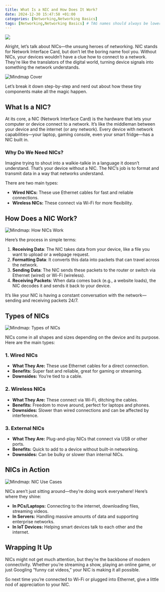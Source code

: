 ```yaml
---
title: What Is a NIC and How Does It Work? 
date: 2024-12-30 15:47:58 +01:00
categories: [Networking,Networking Basics]
tags: [Networking,Networking Basics] # TAG names should always be lowercase
---
```


![](https://raw.githubusercontent.com/secusavvy/secusavvy.github.io/refs/heads/master/assets/Posts_img/Networking/3/what-is-nic-network-interface-card-wired-network-interface-card-6e4b918325e615a4.jpg)  

Alright, let’s talk about NICs—the unsung heroes of networking. NIC stands for Network Interface Card, but don’t let the boring name fool you. Without NICs, your devices wouldn’t have a clue how to connect to a network. They’re like the translators of the digital world, turning device signals into something the network understands.  

![Mindmap Cover](https://raw.githubusercontent.com/secusavvy/secusavvy.github.io/refs/heads/master/assets/Posts_img/Networking/3/What%20Is%20a%20NIC.png)

Let’s break it down step-by-step and nerd out about how these tiny components make all the magic happen.  

## What Is a NIC?  

At its core, a NIC (Network Interface Card) is the hardware that lets your computer or device connect to a network. It’s like the middleman between your device and the internet (or any network). Every device with network capabilities—your laptop, gaming console, even your smart fridge—has a NIC built in.  

### Why Do We Need NICs?  
Imagine trying to shout into a walkie-talkie in a language it doesn’t understand. That’s your device without a NIC. The NIC’s job is to format and transmit data in a way that networks understand.  

There are two main types:  
- **Wired NICs:** These use Ethernet cables for fast and reliable connections.  
- **Wireless NICs:** These connect via Wi-Fi for more flexibility.  

## How Does a NIC Work?  

![Mindmap: How NICs Work](https://raw.githubusercontent.com/secusavvy/secusavvy.github.io/refs/heads/master/assets/Posts_img/Networking/3/How%20Does%20a%20NIC%20Work.png)  

Here’s the process in simple terms:  

1. **Receiving Data**: The NIC takes data from your device, like a file you want to upload or a webpage request.  
2. **Formatting Data**: It converts this data into packets that can travel across the network.  
3. **Sending Data**: The NIC sends these packets to the router or switch via Ethernet (wired) or Wi-Fi (wireless).  
4. **Receiving Packets**: When data comes back (e.g., a website loads), the NIC decodes it and sends it back to your device.  

It’s like your NIC is having a constant conversation with the network—sending and receiving packets 24/7.  

## Types of NICs  

![Mindmap: Types of NICs](https://raw.githubusercontent.com/secusavvy/secusavvy.github.io/refs/heads/master/assets/Posts_img/Networking/3/Types%20of%20NICs.png)  

NICs come in all shapes and sizes depending on the device and its purpose. Here are the main types:  

### 1. Wired NICs  
- **What They Are:** These use Ethernet cables for a direct connection.  
- **Benefits:** Super fast and reliable, great for gaming or streaming.  
- **Downsides:** You’re tied to a cable.  

### 2. Wireless NICs  
- **What They Are:** These connect via Wi-Fi, ditching the cables.  
- **Benefits:** Freedom to move around, perfect for laptops and phones.  
- **Downsides:** Slower than wired connections and can be affected by interference.  

### 3. External NICs  
- **What They Are:** Plug-and-play NICs that connect via USB or other ports.  
- **Benefits:** Quick to add to a device without built-in networking.  
- **Downsides:** Can be bulky or slower than internal NICs.  

## NICs in Action  

![Mindmap: NIC Use Cases](https://github.com/secusavvy/secusavvy.github.io/blob/master/assets/Posts_img/Networking/3/NIC%20Use%20Cases.png)  

NICs aren’t just sitting around—they’re doing work everywhere! Here’s where they shine:  

- **In PCs/Laptops:** Connecting to the internet, downloading files, streaming videos.  
- **In Servers:** Handling massive amounts of data and supporting enterprise networks.  
- **In IoT Devices:** Helping smart devices talk to each other and the internet.  

## Wrapping It Up  

NICs might not get much attention, but they’re the backbone of modern connectivity. Whether you’re streaming a show, playing an online game, or just Googling “funny cat videos,” your NIC is making it all possible.  

So next time you’re connected to Wi-Fi or plugged into Ethernet, give a little nod of appreciation to your NIC.
